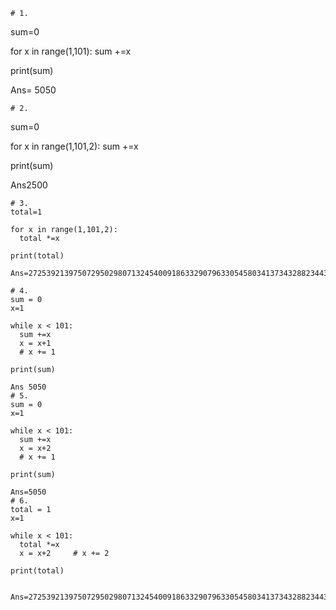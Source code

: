 ```
# 1.
```
sum=0

for x in range(1,101):
  sum +=x
  
print(sum)

Ans=
5050
```
# 2.
```
sum=0

for x in range(1,101,2):
  sum +=x
  
print(sum)

Ans2500
```
# 3.
total=1

for x in range(1,101,2):
  total *=x
  
print(total)

Ans=2725392139750729502980713245400918633290796330545803413734328823443106201171875

# 4.
sum = 0
x=1

while x < 101:
  sum +=x
  x = x+1
  # x += 1
  
print(sum)

Ans 5050
# 5.
sum = 0
x=1

while x < 101:
  sum +=x
  x = x+2
  # x += 1
  
print(sum)

Ans=5050
# 6.
total = 1
x=1

while x < 101:
  total *=x
  x = x+2     # x += 2
  
print(total)


Ans=2725392139750729502980713245400918633290796330545803413734328823443106201171875
